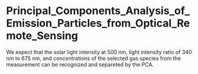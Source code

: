 # Principal_Components_Analysis_of_Emission_Particles_from_Optical_Remote_Sensing
We expect that the solar light intensity at 500 nm, light intensity ratio of 340 nm to 675 nm, and concentrations of the selected gas species from the measurement can be recognized and separeted by the PCA.

